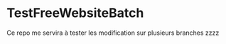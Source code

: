 TestFreeWebsiteBatch
====================

Ce repo me servira à tester les modification sur plusieurs branches
zzzz